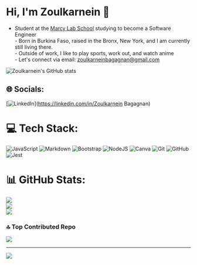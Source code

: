 
<!--
## Hi, I'm Zoulkarnein 👋

**z-karnein/z-karnein** is a ✨ _special_ ✨ repository because its `README.md` (this file) appears on your GitHub profile. 

About Me

- Student at the [Marcy Lab School](https://www.marcylabschool.org/) studying to become a Software Engineer
- Born in Burkina Faso, raised in the Bronx, New York, and I am currently still living there.
- Outside of work I like to play sports, workout, and watch anime
 - Let's connect via email: zoulkarneinbagagnan@gmail.com  -->





# Hi, I'm Zoulkarnein 👋
- Student at the [Marcy Lab School](https://www.marcylabschool.org/) studying to become a Software Engineer<br>- Born in Burkina Faso, raised in the Bronx, New York, and I am currently still living there.<br>- Outside of work, I like to play sports, work out, and watch anime<br>- Let's connect via email: zoulkarneinbagagnan@gmail.com<br>


![Zoulkarnein's GitHub stats](https://github-readme-stats.vercel.app/api?username=Z-Karnein&show_icons=true&theme=tokyonight)

## 🌐 Socials:
[![LinkedIn](https://img.shields.io/badge/LinkedIn-%230077B5.svg?logo=linkedin&logoColor=white)](https://linkedin.com/in/Zoulkarnein Bagagnan) 

# 💻 Tech Stack:
![JavaScript](https://img.shields.io/badge/javascript-%23323330.svg?style=flat-square&logo=javascript&logoColor=%23F7DF1E) ![Markdown](https://img.shields.io/badge/markdown-%23000000.svg?style=flat-square&logo=markdown&logoColor=white) ![Bootstrap](https://img.shields.io/badge/bootstrap-%238511FA.svg?style=flat-square&logo=bootstrap&logoColor=white) ![NodeJS](https://img.shields.io/badge/node.js-6DA55F?style=flat-square&logo=node.js&logoColor=white) ![Canva](https://img.shields.io/badge/Canva-%2300C4CC.svg?style=flat-square&logo=Canva&logoColor=white) ![Git](https://img.shields.io/badge/git-%23F05033.svg?style=flat-square&logo=git&logoColor=white) ![GitHub](https://img.shields.io/badge/github-%23121011.svg?style=flat-square&logo=github&logoColor=white) ![Jest](https://img.shields.io/badge/-jest-%23C21325?style=flat-square&logo=jest&logoColor=white)
# 📊 GitHub Stats:
![](https://github-readme-stats.vercel.app/api?username=Z-Karnein&theme=tokyonight&hide_border=false&include_all_commits=false&count_private=false)<br/>
![](https://nirzak-streak-stats.vercel.app/?user=Z-Karnein&theme=tokyonight&hide_border=false)<br/>
![](https://github-readme-stats.vercel.app/api/top-langs/?username=Z-Karnein&theme=tokyonight&hide_border=false&include_all_commits=false&count_private=false&layout=compact)

### 🔝 Top Contributed Repo
![](https://github-contributor-stats.vercel.app/api?username=Z-Karnein&limit=5&theme=dark&combine_all_yearly_contributions=true)

---
[![](https://visitcount.itsvg.in/api?id=Z-Karnein&icon=0&color=0)](https://visitcount.itsvg.in)

<!-- Proudly created with GPRM ( https://gprm.itsvg.in ) -->
